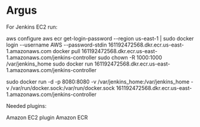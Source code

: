# Argus

For Jenkins EC2 run:

aws configure
aws ecr get-login-password --region us-east-1 | sudo docker login --username AWS --password-stdin 161192472568.dkr.ecr.us-east-1.amazonaws.com
docker pull 161192472568.dkr.ecr.us-east-1.amazonaws.com/jenkins-controller
sudo chown -R 1000:1000 /var/jenkins_home
sudo docker run 161192472568.dkr.ecr.us-east-1.amazonaws.com/jenkins-controller

sudo docker run -d -p 8080:8080 -v /var/jenkins_home:/var/jenkins_home -v /var/run/docker.sock:/var/run/docker.sock 161192472568.dkr.ecr.us-east-1.amazonaws.com/jenkins-controller





Needed plugins:
<!-- Git -->
Amazon EC2 plugin
Amazon ECR